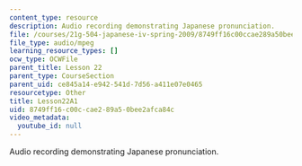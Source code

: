 ```yaml
---
content_type: resource
description: Audio recording demonstrating Japanese pronunciation.
file: /courses/21g-504-japanese-iv-spring-2009/8749ff16c00ccae289a50bee2afca84c_Lesson22A1.mp3
file_type: audio/mpeg
learning_resource_types: []
ocw_type: OCWFile
parent_title: Lesson 22
parent_type: CourseSection
parent_uid: ce845a14-e942-541d-7d56-a411e07e0465
resourcetype: Other
title: Lesson22A1
uid: 8749ff16-c00c-cae2-89a5-0bee2afca84c
video_metadata:
  youtube_id: null
---
```

Audio recording demonstrating Japanese pronunciation.